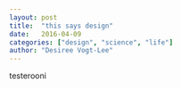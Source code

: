 ```yaml
---
layout: post
title:  "this says design"
date:   2016-04-09
categories: ["design", "science", "life"]
author: "Desiree Vogt-Lee"
---
```

testerooni
